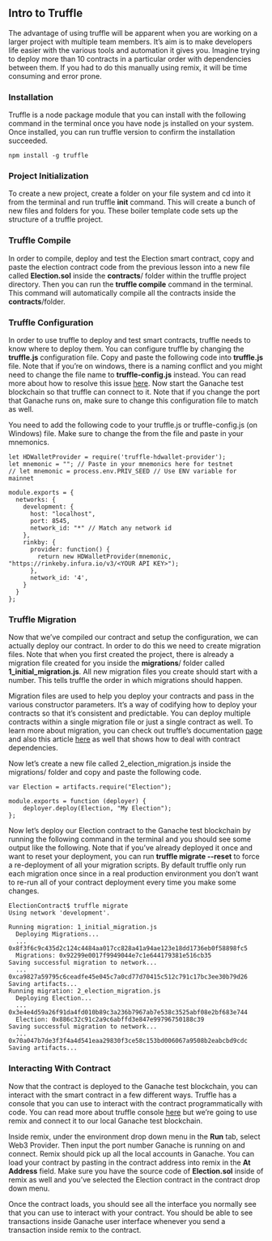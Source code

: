 ## Intro to Truffle

The advantage of using truffle will be apparent when you are working on a larger project with multiple team members. It’s aim is to make developers life easier with the various tools and automation it gives you. Imagine trying to deploy more than 10 contracts in a particular order with dependencies between them. If you had to do this manually using remix, it will be time consuming and error prone.

### Installation
Truffle is a node package module that you can install with the following command in the terminal once you have node js installed on your system. Once installed, you can run truffle version to confirm the installation succeeded.

    npm install -g truffle

### Project Initialization
To create a new project, create a folder on your file system and cd into it from the terminal and run truffle **init** command. This will create a bunch of new files and folders for you. These boiler template code sets up the structure of a truffle project.

### Truffle Compile
In order to compile, deploy and test the Election smart contract, copy and paste the election contract code from the previous lesson into a new file called **Election.sol** inside the **contracts**/ folder within the truffle project directory. Then you can run the **truffle compile** command in the terminal. This command will automatically compile all the contracts inside the **contracts**/folder.

### Truffle Configuration

In order to use truffle to deploy and test smart contracts, truffle needs to know where to deploy them. You can configure truffle by changing the **truffle.js** configuration file. Copy and paste the following code into **truffle.js** file. Note that if you’re on windows, there is a naming conflict and you might need to change the file name to **truffle-config.js** instead. You can read more about how to resolve this issue [here](https://truffleframework.com/docs/truffle/reference/configuration#resolving-naming-conflicts-on-windows). Now start the Ganache test blockchain so that truffle can connect to it. Note that if you change the port that Ganache runs on, make sure to change this configuration file to match as well.

You need to add the following code to your truffle.js or truffle-config.js (on Windows) file. Make sure to change the <YOURAPI KEY> from the file and paste in your mnemonics.

    let HDWalletProvider = require('truffle-hdwallet-provider');
    let mnemonic = ""; // Paste in your mnemonics here for testnet
    // let mnemonic = process.env.PRIV_SEED // Use ENV variable for mainnet

    module.exports = {
      networks: {
        development: {
          host: "localhost",
          port: 8545,
          network_id: "*" // Match any network id
        },
        rinkby: {
          provider: function() {
            return new HDWalletProvider(mnemonic, "https://rinkeby.infura.io/v3/<YOUR API KEY>");
          },
          network_id: '4',
        }
      }
    };


### Truffle Migration
Now that we’ve compiled our contract and setup the configuration, we can actually deploy our contract. In order to do this we need to create migration files. Note that when you first created the project, there is already a migration file created for you inside the **migrations**/ folder called **1_initial_migration.js**. All new migration files you create should start with a number. This tells truffle the order in which migrations should happen.

Migration files are used to help you deploy your contracts and pass in the various constructor parameters. It’s a way of codifying how to deploy your contracts so that it’s consistent and predictable. You can deploy multiple contracts within a single migration file or just a single contract as well. To learn more about migration, you can check out truffle’s documentation [page](https://truffleframework.com/docs/truffle/getting-started/running-migrations) and also this article [here](https://www.sitepoint.com/truffle-migrations-explained/) as well that shows how to deal with contract dependencies.

Now let’s create a new file called 2_election_migration.js inside the migrations/ folder and copy and paste the following code.

    var Election = artifacts.require("Election");

    module.exports = function (deployer) {
        deployer.deploy(Election, "My Election");
    };

Now let’s deploy our Election contract to the Ganache test blockchain by running the following command in the terminal and you should see some output like the following. Note that if you’ve already deployed it once and want to reset your deployment, you can run **truffle migrate --reset** to force a re-deployment of all your migration scripts. By default truffle only run each migration once since in a real production environment you don’t want to re-run all of your contract deployment every time you make some changes.

    ElectionContract$ truffle migrate
    Using network 'development'.

    Running migration: 1_initial_migration.js
      Deploying Migrations...
      ... 0x8f3f6c9c435d2c124c4484aa017cc828a41a94ae123e18dd1736eb0f58898fc5
      Migrations: 0x92299e0017f9949044e7c1e644179381e516cb35
    Saving successful migration to network...
      ... 0xca9827a59795c6ceadfe45e045c7a0cd77d70415c512c791c17bc3ee30b79d26
    Saving artifacts...
    Running migration: 2_election_migration.js
      Deploying Election...
      ... 0x3e4e4d59a26f91da4fd010b89c3a236b7967ab7e538c3525abf08e2bf683e744
      Election: 0x886c32c91c2a9c6abffd3e847e99796750188c39
    Saving successful migration to network...
      ... 0x70a047b7de3f3f4a4d541eaa29830f3ce58c153bd006067a9508b2eabcbd9cdc
    Saving artifacts...

### Interacting With Contract
Now that the contract is deployed to the Ganache test blockchain, you can interact with the smart contract in a few different ways. Truffle has a console that you can use to interact with the contract programmatically with code. You can read more about truffle console [here](https://truffleframework.com/docs/truffle/getting-started/using-truffle-develop-and-the-console#console) but we’re going to use remix and connect it to our local Ganache test blockchain.

Inside remix, under the environment drop down menu in the **Run** tab, select Web3 Provider. Then input the port number Ganache is running on and connect. Remix should pick up all the local accounts in Ganache. You can load your contract by pasting in the contract address into remix in the **At Address** field. Make sure you have the source code of **Election.sol** inside of remix as well and you’ve selected the Election contract in the contract drop down menu.

Once the contract loads, you should see all the interface you normally see that you can use to interact with your contract. You should be able to see transactions inside Ganache user interface whenever you send a transaction inside remix to the contract.
